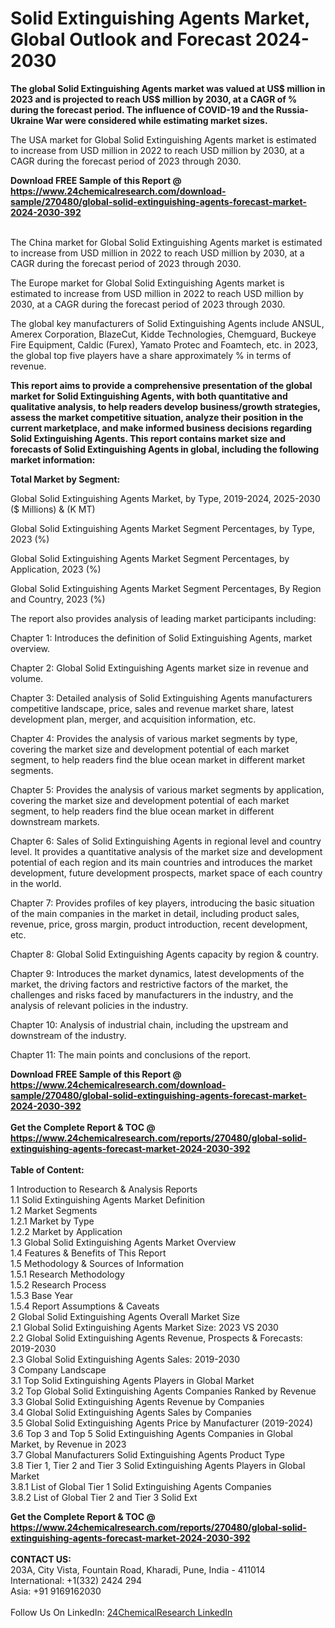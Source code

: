 <h1>Solid Extinguishing Agents Market, Global Outlook and Forecast 2024-2030</h1><p><strong>The global Solid Extinguishing Agents market was valued at US$ million in 2023 and is projected to reach US$ million by 2030, at a CAGR of % during the forecast period. The influence of COVID-19 and the Russia-Ukraine War were considered while estimating market sizes.</strong></p><p>
</p><p>The USA market for Global Solid Extinguishing Agents market is estimated to increase from USD million in 2022 to reach USD million by 2030, at a CAGR during the forecast period of 2023 through 2030.</p><div><b>Download FREE Sample of this Report @ 
            <a href="https://www.24chemicalresearch.com/download-sample/270480/global-solid-extinguishing-agents-forecast-market-2024-2030-392">
            https://www.24chemicalresearch.com/download-sample/270480/global-solid-extinguishing-agents-forecast-market-2024-2030-392</a></b></div><br><p>
</p><p>The China market for Global Solid Extinguishing Agents market is estimated to increase from USD million in 2022 to reach USD million by 2030, at a CAGR during the forecast period of 2023 through 2030.</p><p>
</p><p>The Europe market for Global Solid Extinguishing Agents market is estimated to increase from USD million in 2022 to reach USD million by 2030, at a CAGR during the forecast period of 2023 through 2030.</p><p>
</p><p>The global key manufacturers of Solid Extinguishing Agents include ANSUL, Amerex Corporation, BlazeCut, Kidde Technologies, Chemguard, Buckeye Fire Equipment, Caldic (Furex), Yamato Protec and Foamtech, etc. in 2023, the global top five players have a share approximately % in terms of revenue.</p><p>
<strong>This report aims to provide a comprehensive presentation of the global market for Solid Extinguishing Agents, with both quantitative and qualitative analysis, to help readers develop business/growth strategies, assess the market competitive situation, analyze their position in the current marketplace, and make informed business decisions regarding Solid Extinguishing Agents. This report contains market size and forecasts of Solid Extinguishing Agents in global, including the following market information:</strong></p><p>
</p><p>
<strong>Total Market by Segment:</strong></p><p>
Global Solid Extinguishing Agents Market, by Type, 2019-2024, 2025-2030 ($ Millions) &amp; (K MT)</p><p>
Global Solid Extinguishing Agents Market Segment Percentages, by Type, 2023 (%)</p><p>
</p><p>
Global Solid Extinguishing Agents Market Segment Percentages, by Application, 2023 (%)</p><p>
</p><p>
Global Solid Extinguishing Agents Market Segment Percentages, By Region and Country, 2023 (%)</p><p>
</p><p>
The report also provides analysis of leading market participants including:</p><p>
</p><p>
</p><p>
Chapter 1: Introduces the definition of Solid Extinguishing Agents, market overview.</p><p>
Chapter 2: Global Solid Extinguishing Agents market size in revenue and volume.</p><p>
Chapter 3: Detailed analysis of Solid Extinguishing Agents manufacturers competitive landscape, price, sales and revenue market share, latest development plan, merger, and acquisition information, etc.</p><p>
Chapter 4: Provides the analysis of various market segments by type, covering the market size and development potential of each market segment, to help readers find the blue ocean market in different market segments.</p><p>
Chapter 5: Provides the analysis of various market segments by application, covering the market size and development potential of each market segment, to help readers find the blue ocean market in different downstream markets.</p><p>
Chapter 6: Sales of Solid Extinguishing Agents in regional level and country level. It provides a quantitative analysis of the market size and development potential of each region and its main countries and introduces the market development, future development prospects, market space of each country in the world.</p><p>
Chapter 7: Provides profiles of key players, introducing the basic situation of the main companies in the market in detail, including product sales, revenue, price, gross margin, product introduction, recent development, etc.</p><p>
Chapter 8: Global Solid Extinguishing Agents capacity by region &amp; country.</p><p>
Chapter 9: Introduces the market dynamics, latest developments of the market, the driving factors and restrictive factors of the market, the challenges and risks faced by manufacturers in the industry, and the analysis of relevant policies in the industry.</p><p>
Chapter 10: Analysis of industrial chain, including the upstream and downstream of the industry.</p><p>
Chapter 11: The main points and conclusions of the report.</p><div><b>Download FREE Sample of this Report @ 
            <a href="https://www.24chemicalresearch.com/download-sample/270480/global-solid-extinguishing-agents-forecast-market-2024-2030-392">
            https://www.24chemicalresearch.com/download-sample/270480/global-solid-extinguishing-agents-forecast-market-2024-2030-392</a></b></div><br><div><b>Get the Complete Report & TOC @ 
            <a href="https://www.24chemicalresearch.com/reports/270480/global-solid-extinguishing-agents-forecast-market-2024-2030-392">
            https://www.24chemicalresearch.com/reports/270480/global-solid-extinguishing-agents-forecast-market-2024-2030-392</a></b></div><br>
            <b>Table of Content:</b><p>1 Introduction to Research & Analysis Reports<br />
    1.1 Solid Extinguishing Agents Market Definition<br />
    1.2 Market Segments<br />
        1.2.1 Market by Type<br />
        1.2.2 Market by Application<br />
    1.3 Global Solid Extinguishing Agents Market Overview<br />
    1.4 Features & Benefits of This Report<br />
    1.5 Methodology & Sources of Information<br />
        1.5.1 Research Methodology<br />
        1.5.2 Research Process<br />
        1.5.3 Base Year<br />
        1.5.4 Report Assumptions & Caveats<br />
2 Global Solid Extinguishing Agents Overall Market Size<br />
    2.1 Global Solid Extinguishing Agents Market Size: 2023 VS 2030<br />
    2.2 Global Solid Extinguishing Agents Revenue, Prospects & Forecasts: 2019-2030<br />
    2.3 Global Solid Extinguishing Agents Sales: 2019-2030<br />
3 Company Landscape<br />
    3.1 Top Solid Extinguishing Agents Players in Global Market<br />
    3.2 Top Global Solid Extinguishing Agents Companies Ranked by Revenue<br />
    3.3 Global Solid Extinguishing Agents Revenue by Companies<br />
    3.4 Global Solid Extinguishing Agents Sales by Companies<br />
    3.5 Global Solid Extinguishing Agents Price by Manufacturer (2019-2024)<br />
    3.6 Top 3 and Top 5 Solid Extinguishing Agents Companies in Global Market, by Revenue in 2023<br />
    3.7 Global Manufacturers Solid Extinguishing Agents Product Type<br />
    3.8 Tier 1, Tier 2 and Tier 3 Solid Extinguishing Agents Players in Global Market<br />
        3.8.1 List of Global Tier 1 Solid Extinguishing Agents Companies<br />
        3.8.2 List of Global Tier 2 and Tier 3 Solid Ext</p><div><b>Get the Complete Report & TOC @ 
            <a href="https://www.24chemicalresearch.com/reports/270480/global-solid-extinguishing-agents-forecast-market-2024-2030-392">
            https://www.24chemicalresearch.com/reports/270480/global-solid-extinguishing-agents-forecast-market-2024-2030-392</a></b></div><br><b>CONTACT US:</b><br>
            203A, City Vista, Fountain Road, Kharadi, Pune, India - 411014<br>
            International: +1(332) 2424 294<br>
            Asia: +91 9169162030 <br><br>
            Follow Us On LinkedIn: <a href="https://www.linkedin.com/company/24chemicalresearch/">24ChemicalResearch LinkedIn</a>